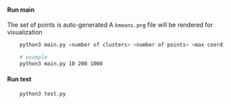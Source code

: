 #### Run main
The set of points is auto-generated
A `kmeans.png` file will be rendered for visualization
```bash
	python3 main.py <number of clusters> <number of points> <max coordinate value>

	# example
	python3 main.py 10 200 1000
```
#### Run test
```bash
	python3 test.py
```